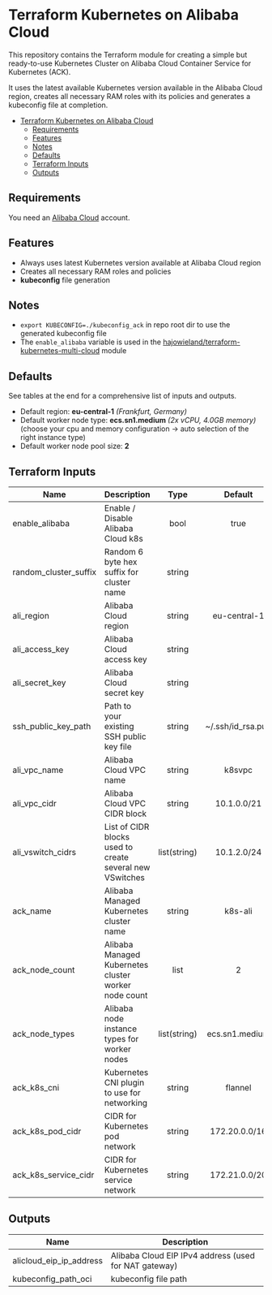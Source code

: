 # Terraform Kubernetes on Alibaba Cloud

This repository contains the Terraform module for creating a simple but ready-to-use Kubernetes Cluster on Alibaba Cloud Container Service for Kubernetes (ACK).

It uses the latest available Kubernetes version available in the Alibaba Cloud region, creates all necessary RAM roles with its policies and generates a kubeconfig file at completion.


- [Terraform Kubernetes on Alibaba Cloud](#Terraform-Kubernetes-on-Alibaba-Cloud)
  - [Requirements](#Requirements)
  - [Features](#Features)
  - [Notes](#Notes)
  - [Defaults](#Defaults)
  - [Terraform Inputs](#Terraform-Inputs)
  - [Outputs](#Outputs)


## Requirements

You need an [Alibaba Cloud](https://portal.aws.amazon.com/gp/aws/developer/registration/index.html) account.


## Features

* Always uses latest Kubernetes version available at Alibaba Cloud region
* Creates all necessary RAM roles and policies 
* **kubeconfig** file generation


## Notes

* `export KUBECONFIG=./kubeconfig_ack` in repo root dir to use the generated kubeconfig file
* The `enable_alibaba` variable is used in the [hajowieland/terraform-kubernetes-multi-cloud](https://github.com/hajowieland/terraform-kubernetes-multi-cloud) module


## Defaults

See tables at the end for a comprehensive list of inputs and outputs.


* Default region: **eu-central-1** _(Frankfurt, Germany)_
* Default worker node type: **ecs.sn1.medium** _(2x vCPU, 4.0GB memory)_ (choose your cpu and memory configuration -> auto selection of the right instance type)
* Default worker node pool size: **2**



## Terraform Inputs

| Name | Description | Type | Default | Required |
|------|-------------|:----:|:-----:|:-----:|
| enable_alibaba | Enable / Disable Alibaba Cloud k8s  | bool | true | yes |
| random_cluster_suffix | Random 6 byte hex suffix for cluster name | string |  | true |
| ali_region | Alibaba Cloud region | string | eu-central-1 | true |
| ali_access_key | Alibaba Cloud access key | string |   | yes |
| ali_secret_key | Alibaba Cloud secret key | string |  | yes |
| ssh_public_key_path | Path to your existing SSH public key file | string | ~/.ssh/id_rsa.pub | yes |
| ali_vpc_name | Alibaba Cloud VPC name | string | k8svpc | yes |
| ali_vpc_cidr | Alibaba Cloud VPC CIDR block | string | 10.1.0.0/21 | yes |
| ali_vswitch_cidrs | List of CIDR blocks used to create several new VSwitches | list(string) | 10.1.2.0/24 | yes |
| ack_name | Alibaba Managed Kubernetes cluster name | string | k8s-ali | yes |
| ack_node_count | Alibaba Managed Kubernetes cluster worker node count | list | 2 | yes |
| ack_node_types | Alibaba node instance types for worker nodes | list(string) | ecs.sn1.medium | yes |
| ack_k8s_cni | Kubernetes CNI plugin to use for networking | string | flannel | yes |
| ack_k8s_pod_cidr | CIDR for Kubernetes pod network | string | 172.20.0.0/16 | yes |
| ack_k8s_service_cidr | CIDR for Kubernetes service network | string | 172.21.0.0/20 | yes |



## Outputs

| Name | Description |
|------|-------------|
| alicloud_eip_ip_address | Alibaba Cloud EIP IPv4 address (used for NAT gateway) |
| kubeconfig_path_oci | kubeconfig file path |
